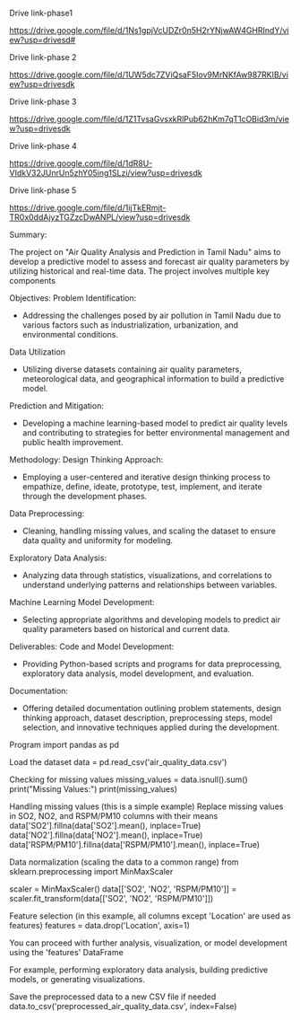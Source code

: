 Drive link-phase1 

https://drive.google.com/file/d/1Ns1gpjVcUDZr0n5H2rYNjwAW4GHRIndY/view?usp=drivesd# 

Drive link-phase 2 

https://drive.google.com/file/d/1UW5dc7ZViQsaF5Iov9MrNKfAw987RKIB/view?usp=drivesdk

Drive link-phase 3 

https://drive.google.com/file/d/1Z1TvsaGvsxkRlPub62hKm7qT1cOBid3m/view?usp=drivesdk

Drive link-phase 4

https://drive.google.com/file/d/1dR8U-VIdkV32JUnrUn5zhY05ing1SLzi/view?usp=drivesdk

Drive link-phase 5

https://drive.google.com/file/d/1ijTkERmjt-TR0x0ddAjyzTGZzcDwANPL/view?usp=drivesdk


Summary:

   The project on "Air Quality Analysis and Prediction in Tamil Nadu" aims to develop a predictive model to assess and forecast air quality parameters by utilizing historical and real-time data. The project involves multiple key components

Objectives:
Problem Identification:
-  Addressing the challenges posed by air pollution in Tamil Nadu due to various factors such as industrialization, urbanization, and environmental conditions.

Data Utilization
- Utilizing diverse datasets containing air quality parameters, meteorological data, and geographical information to build a predictive model.
  
Prediction and Mitigation:
- Developing a machine learning-based model to predict air quality levels and contributing to strategies for better environmental management and public health improvement.
  
Methodology:
 Design Thinking Approach:
 - Employing a user-centered and iterative design thinking process to empathize, define, ideate, prototype, test, implement, and iterate through the development phases.
  
Data Preprocessing:
 - Cleaning, handling missing values, and scaling the dataset to ensure data quality and uniformity for modeling.

Exploratory Data Analysis:

 - Analyzing data through statistics, visualizations, and correlations to understand underlying patterns and relationships between variables.
   
Machine Learning Model Development:

 - Selecting appropriate algorithms and developing models to predict air quality parameters based on historical and current data.

 Deliverables:
 Code and Model Development:

 - Providing Python-based scripts and programs for data preprocessing, exploratory data analysis, model development, and evaluation.

 Documentation:

 - Offering detailed documentation outlining problem statements, design thinking approach, dataset description, preprocessing steps, model selection, and innovative techniques applied during the development.

Program 
 import pandas as pd 

Load the dataset
 data =  pd.read_csv('air_quality_data.csv')

Checking for missing values
 missing_values = data.isnull().sum()
print("Missing Values:")
print(missing_values)

Handling missing values (this is a simple example)
    Replace missing values in SO2, NO2, and RSPM/PM10 columns with their means
 data['SO2'].fillna(data['SO2'].mean(), inplace=True)
data['NO2'].fillna(data['NO2'].mean(), inplace=True)
data['RSPM/PM10'].fillna(data['RSPM/PM10'].mean(), inplace=True)

Data normalization (scaling the data to a common range)
from sklearn.preprocessing import MinMaxScaler

scaler = MinMaxScaler()
data[['SO2', 'NO2', 'RSPM/PM10']] = scaler.fit_transform(data[['SO2', 'NO2', 'RSPM/PM10']])

 Feature selection (in this example, all columns except 'Location' are used as features)
features = data.drop('Location', axis=1)

 You can proceed with further analysis, visualization, or model development using the 'features' DataFrame
 
 For example, performing exploratory data analysis, building predictive models, or generating visualizations.

Save the preprocessed data to a new CSV file if needed
data.to_csv('preprocessed_air_quality_data.csv', index=False)
